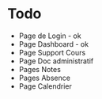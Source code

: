 # Todo

* Page de Login - ok
* Page Dashboard - ok
* Page Support Cours
* Page Doc administratif
* Pages Notes
* Pages Absence
* Page Calendrier
